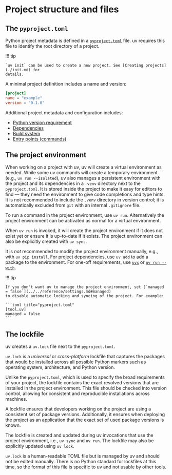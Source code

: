 # Project structure and files

## The `pyproject.toml`

Python project metadata is defined in a
[`pyproject.toml`](https://packaging.python.org/en/latest/guides/writing-pyproject-toml/) file. uv
requires this file to identify the root directory of a project.

!!! tip

    `uv init` can be used to create a new project. See [Creating projects](./init.md) for
    details.

A minimal project definition includes a name and version:

```toml title="pyproject.toml"
[project]
name = "example"
version = "0.1.0"
```

Additional project metadata and configuration includes:

- [Python version requirement](./config.md#python-version-requirement)
- [Dependencies](./dependencies.md)
- [Build system](./config.md#build-systems)
- [Entry points (commands)](./config.md#entry-points)

## The project environment

When working on a project with uv, uv will create a virtual environment as needed. While some uv
commands will create a temporary environment (e.g., `uv run --isolated`), uv also manages a
persistent environment with the project and its dependencies in a `.venv` directory next to the
`pyproject.toml`. It is stored inside the project to make it easy for editors to find — they need
the environment to give code completions and type hints. It is not recommended to include the
`.venv` directory in version control; it is automatically excluded from `git` with an internal
`.gitignore` file.

To run a command in the project environment, use `uv run`. Alternatively the project environment can
be activated as normal for a virtual environment.

When `uv run` is invoked, it will create the project environment if it does not exist yet or ensure
it is up-to-date if it exists. The project environment can also be explicitly created with
`uv sync`.

It is _not_ recommended to modify the project environment manually, e.g., with `uv pip install`. For
project dependencies, use `uv add` to add a package to the environment. For one-off requirements,
use [`uvx`](../../guides/tools.md) or
[`uv run --with`](./run.md#requesting-additional-dependencies).

!!! tip

    If you don't want uv to manage the project environment, set [`managed = false`](../../reference/settings.md#managed)
    to disable automatic locking and syncing of the project. For example:

    ```toml title="pyproject.toml"
    [tool.uv]
    managed = false
    ```

## The lockfile

uv creates a `uv.lock` file next to the `pyproject.toml`.

`uv.lock` is a _universal_ or _cross-platform_ lockfile that captures the packages that would be
installed across all possible Python markers such as operating system, architecture, and Python
version.

Unlike the `pyproject.toml`, which is used to specify the broad requirements of your project, the
lockfile contains the exact resolved versions that are installed in the project environment. This
file should be checked into version control, allowing for consistent and reproducible installations
across machines.

A lockfile ensures that developers working on the project are using a consistent set of package
versions. Additionally, it ensures when deploying the project as an application that the exact set
of used package versions is known.

The lockfile is created and updated during uv invocations that use the project environment, i.e.,
`uv sync` and `uv run`. The lockfile may also be explicitly updated using `uv lock`.

`uv.lock` is a human-readable TOML file but is managed by uv and should not be edited manually.
There is no Python standard for lockfiles at this time, so the format of this file is specific to uv
and not usable by other tools.
